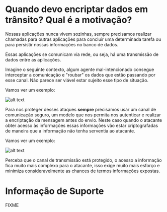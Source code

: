 # Quando devo encriptar dados em trânsito? Qual é a motivação?

Nossas aplicações nunca vivem sozinhas, sempre precisamos realizar chamadas para outras aplicações para
concluir uma determinada tarefa ou para persistir nossas informações no banco de dados.

Essas aplicações se comunicam via rede, ou seja, há uma transmissão de dados entre as aplicações.

Imagine o seguinte contexto, algum agente mal-intencionado consegue interceptar a comunicação e "roubar"
os dados que estão passando por esse canal. Não parece ser viável estar sujeito esse tipo de situação.

Vamos ver um exemplo:

![alt text](../../images/non-tls.png "comunicacao_nao_segura")

Para nos proteger desses ataques **sempre** precisamos usar um canal de comunicação seguro, um modelo
que nos permita nos autenticar e realizar a encriptação da mensagem antes do envio. Neste caso quando o 
atacante obter acesso às informações essas informações vão estar criptografadas de maneira que a informação
não tenha serventia ao atacante.

Vamos ver um exemplo:

![alt text](../../images/tls.png "comunicacao_segura")

Perceba que o canal de transmissão está protegido, o acesso a informação fica muito
mais complexo para o atacante, isso exige muito mais esforço e minimiza consideravelmente
as chances de termos informações expostas.

# Informação de Suporte

FIXME
